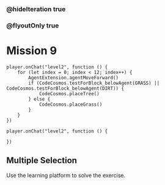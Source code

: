 ### @hideIteration true
### @flyoutOnly true
# Mission 9

```blocks
player.onChat("level2", function () {
    for (let index = 0; index < 12; index++) {
        AgentExtension.agentMoveForward()
        if (CodeCosmos.testForBlock_belowAgent(GRASS) || CodeCosmos.testForBlock_belowAgent(DIRT)) {
            CodeCosmos.placeTree()
        } else {
            CodeCosmos.placeGrass()
        }
    }
})
```

```template
player.onChat("level2", function () {
    
})
```

## Multiple Selection
Use the learning platform to solve the exercise.